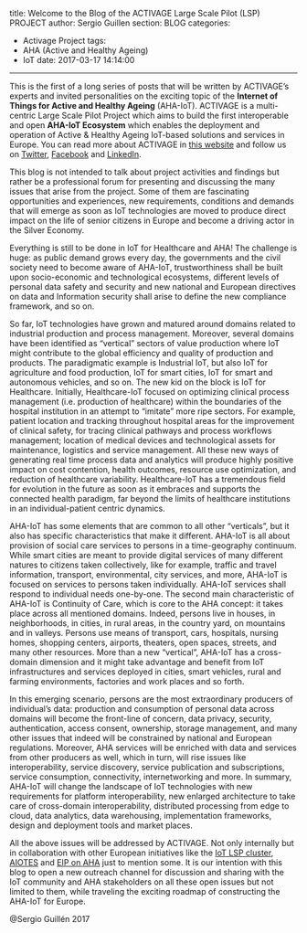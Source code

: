 title: Welcome to the Blog of the ACTIVAGE Large Scale Pilot (LSP) PROJECT
author: Sergio Guillen
section: BLOG
categories:
  - Activage Project
tags:
  - AHA (Active and Healthy Ageing)
  - IoT
date: 2017-03-17 14:14:00
---
This is the first of a long series of posts that will be written by ACTIVAGE’s experts and invited personalities on the exciting topic of the **Internet of Things for Active and Healthy Ageing** (AHA-IoT). ACTIVAGE is a multi-centric Large Scale Pilot Project which aims to build the first interoperable and open **AHA-IoT Ecosystem** which enables the deployment and operation of Active & Healthy Ageing IoT-based solutions and services in Europe. You can read more about ACTIVAGE in [this website](http://www.activageproject.eu/) and follow us on [Twitter](https://twitter.com/ACTIVAGEproject), [Facebook](https://www.facebook.com/ACTIVAGEproject-1069663489846835/) and [LinkedIn](https://www.linkedin.com/company/activage-project).

<!-- more --> 

This blog is not intended to talk about project activities and findings but rather be a professional forum for presenting and discussing the many issues that arise from the project. Some of them are fascinating opportunities and experiences, new requirements, conditions and demands that will emerge as soon as IoT technologies are moved to produce direct impact on the life of senior citizens in Europe and become a driving actor in the Silver Economy.

Everything is still to be done in IoT for Healthcare and AHA! The challenge is huge: as public demand grows every day, the governments and the civil society need to become aware of AHA-IoT, trustworthiness shall be built upon socio-economic and technological ecosystems, different levels of personal data safety and security and new national and European directives on data and Information security shall arise to define the new compliance framework, and so on.

So far, IoT technologies have grown and matured around domains related to industrial production and process management. Moreover, several domains have been identified as “vertical” sectors of value production where IoT might contribute to the global efficiency and quality of production and products. The paradigmatic example is Industrial IoT, but also IoT for agriculture and food production, IoT for smart cities, IoT for smart and autonomous vehicles, and so on. The new kid on the block is IoT for Healthcare. Initially, Healthcare-IoT focused on optimizing clinical process management (i.e. production of healthcare) within the boundaries of the hospital institution in an attempt to “imitate” more ripe sectors. For example, patient location and tracking throughout hospital areas for the improvement of clinical safety, for tracing clinical pathways and process workflows management; location of medical devices and technological assets for maintenance, logistics and service management. All these new ways of generating real time process data and analytics will produce highly positive impact on cost contention, health outcomes, resource use optimization, and reduction of healthcare variability. Healthcare-IoT has a tremendous field for evolution in the future as soon as it embraces and supports the connected health paradigm, far beyond the limits of healthcare institutions in an individual-patient centric dynamics. 

AHA-IoT has some elements that are common to all other “verticals”, but it also has specific characteristics that make it different. AHA-IoT is all about provision of social care services to persons in a time-geography continuum. While smart cities are meant to provide digital services of many different natures to citizens taken collectively, like for example, traffic and travel information, transport, environmental, city services, and more, AHA-IoT is focused on services to persons taken individually. AHA-IoT services shall respond to individual needs one-by-one. The second main characteristic of AHA-IoT is Continuity of Care, which is core to the AHA concept: it takes place across all mentioned domains. Indeed, persons live in houses, in neighborhoods, in cities, in rural areas, in the country yard, on mountains and in valleys. Persons use means of transport, cars, hospitals, nursing homes, shopping centers, airports, theaters, open spaces, streets, and many other resources. More than a new “vertical”, AHA-IoT has a cross-domain dimension and it might take advantage and benefit from IoT infrastructures and services deployed in cities, smart vehicles, rural and farming environments, factories and work places and so forth.

In this emerging scenario, persons are the most extraordinary producers of individual’s data: production and consumption of personal data across domains will become the front-line of concern, data privacy, security, authentication, access consent, ownership, storage management, and many other issues that indeed will be constrained by national and European regulations. Moreover, AHA services will be enriched with data and services from other producers as well, which in turn, will rise issues like interoperability, service discovery, service publication and subscriptions, service consumption, connectivity, internetworking and more. In summary, AHA-IoT will change the landscape of IoT technologies with new requirements for platform interoperability, new enlarged architecture to take care of cross-domain interoperability, distributed processing from edge to cloud, data analytics, data warehousing, implementation frameworks, design and deployment tools and market places.

All the above issues will be addressed by ACTIVAGE. Not only internally but in collaboration with other European initiatives like the [IoT LSP cluster](), [AIOTES]() and [EIP on AHA](https://ec.europa.eu/eip/ageing/home_en) just to mention some. It is our intention with this blog to open a new outreach channel for discussion and sharing with the IoT community and AHA stakeholders on all these open issues but not limited to them, while traveling the exciting roadmap of constructing the AHA-IoT for Europe.

@Sergio Guillén 2017